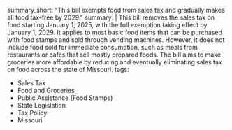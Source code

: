 summary_short: "This bill exempts food from sales tax and gradually makes all food tax-free by 2029."
summary: |
  This bill removes the sales tax on food starting January 1, 2025, with the full exemption taking effect by January 1, 2029. It applies to most basic food items that can be purchased with food stamps and sold through vending machines. However, it does not include food sold for immediate consumption, such as meals from restaurants or cafes that sell mostly prepared foods. The bill aims to make groceries more affordable by reducing and eventually eliminating sales tax on food across the state of Missouri.
tags:
  - Sales Tax
  - Food and Groceries
  - Public Assistance (Food Stamps)
  - State Legislation
  - Tax Policy
  - Missouri
